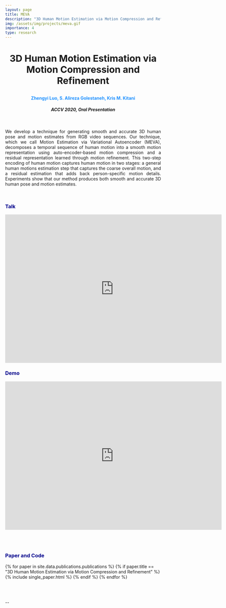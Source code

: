 ```yaml
---
layout: page
title: MEVA
description: "3D Human Motion Estimation via Motion Compression and Refinement"
img: /assets/img/projects/meva.gif
importance: 4
type: research
---
```


<h3 style="text-align: center;font-size:30px"> 3D Human Motion Estimation via Motion Compression and Refinement </h3>
<h4 style="text-align: center;color:DodgerBlue"> Zhengyi Luo, S. Alireza Golestaneh, Kris M. Kitani  </h4>
<h5 style="text-align: center;"> ACCV 2020, Oral Presentation </h5>


<div class="row">
    <div class="col-sm mt-3 mt-md-0">
        <img class="img-fluid rounded z-depth-1" src="{{ '/assets/img/projects/meva_teaser.png' | relative_url }}" alt="" title="example image"/>
    </div>
</div>
<!-- <div class="caption">
    This image can also have a caption. It's like magic.
</div> -->
<br>
<p  align="justify">
    We develop a technique for generating smooth and accurate 3D human pose and motion estimates from RGB video sequences. Our technique, which we call Motion Estimation via Variational Autoencoder (MEVA), decomposes a temporal sequence of human motion into a smooth motion representation using auto-encoder-based motion compression and a residual representation learned through motion refinement. This two-step encoding of human motion captures human motion in two stages: a general human motions estimation step that captures the coarse overall motion, and a residual estimation that adds back person-specific motion details. Experiments show that our method produces both smooth and accurate 3D human pose and motion estimates.

</p>

<br>

<h3 style="color:darkblue">Talk</h3>

<div class="embed-container">
<center>
  <iframe
      src="https://www.youtube.com/embed/-TN3NRpCEc0"
      width="700"
      height="480"
      frameborder="0"
      allowfullscreen="">
  </iframe>
  </center>
</div>


<h3 style="color:darkblue">Demo</h3>

<div class="embed-container">
<center>
  <iframe
      src="https://www.youtube.com/embed/YBb9NDz3ngM"
      width="700"
      height="480"
      frameborder="0"
      allowfullscreen="">
  </iframe>
  </center>
</div>







<br>
<br>
<br>
<h3 style="color:darkblue">Paper and Code</h3>

<div>
{% for paper in site.data.publications.publications %}
    {% if paper.title ==  "3D Human Motion Estimation via Motion Compression and Refinement" %}
        {% include single_paper.html %}
    {% endif %}
{% endfor %}
</div>

<br>
<br>
<br>
<p> -- </p>